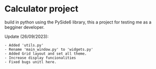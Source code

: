 # Calculator project

build in python using the PySide6 library,
this a project for testing me as a begginer developer.


Update (26/09/2023):

    - Added 'utils.py'
    - Rename 'main_window.py' to 'widgets.py'
    - Added Grid layout and set all theme.
    - Increase display funcionalities
    - Fixed bugs unitl here.